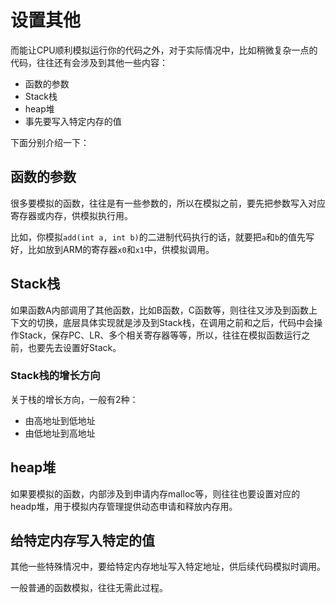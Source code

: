 # 设置其他

而能让CPU顺利模拟运行你的代码之外，对于实际情况中，比如稍微复杂一点的代码，往往还有会涉及到其他一些内容：

* 函数的参数
* Stack栈
* heap堆
* 事先要写入特定内存的值

下面分别介绍一下：

## 函数的参数

很多要模拟的函数，往往是有一些参数的，所以在模拟之前，要先把参数写入对应寄存器或内存，供模拟执行用。

比如，你模拟`add(int a, int b)`的二进制代码执行的话，就要把`a`和`b`的值先写好，比如放到ARM的寄存器`x0`和`x1`中，供模拟调用。

## Stack栈

如果函数A内部调用了其他函数，比如B函数，C函数等，则往往又涉及到函数上下文的切换，底层具体实现就是涉及到Stack栈，在调用之前和之后，代码中会操作Stack，保存PC、LR、多个相关寄存器等等，所以，往往在模拟函数运行之前，也要先去设置好Stack。

### Stack栈的增长方向

关于栈的增长方向，一般有2种：

* 由高地址到低地址
* 由低地址到高地址

## heap堆

如果要模拟的函数，内部涉及到申请内存malloc等，则往往也要设置对应的headp堆，用于模拟内存管理提供动态申请和释放内存用。

## 给特定内存写入特定的值

其他一些特殊情况中，要给特定内存地址写入特定地址，供后续代码模拟时调用。

一般普通的函数模拟，往往无需此过程。

